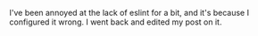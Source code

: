 I've been annoyed at the lack of eslint for a bit, and it's because I configured it wrong. I went back and edited my post on it.

